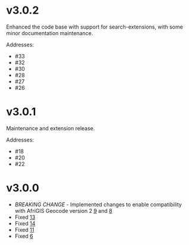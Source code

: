 # v3.0.2
Enhanced the code base with support for search-extensions, with some minor
documentation maintenance.

Addresses:
- #33
- #32
- #30
- #28
- #27
- #26

# v3.0.1
Maintenance and extension release.

Addresses:
- #18
- #20  
- #22

# v3.0.0
- *BREAKING CHANGE* - Implemented changes to enable compatibility with AfriGIS Geocode version 2 [9](https://github.com/AfriGIS-South-Africa/afrigis-services-java/issues/9) and [8](https://github.com/AfriGIS-South-Africa/afrigis-services-java/issues/8)
- Fixed [13](https://github.com/AfriGIS-South-Africa/afrigis-services-java/issues/13)
- Fixed [14](https://github.com/AfriGIS-South-Africa/afrigis-services-java/issues/14)
- Fixed [11](https://github.com/AfriGIS-South-Africa/afrigis-services-java/issues/11)
- Fixed [6](https://github.com/AfriGIS-South-Africa/afrigis-services-java/issues/6)
